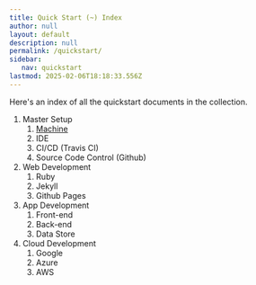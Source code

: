 ```yaml
---
title: Quick Start (~) Index
author: null
layout: default
description: null
permalink: /quickstart/
sidebar:
   nav: quickstart
lastmod: 2025-02-06T18:18:33.556Z
---
```



Here's an index of all the quickstart documents in the collection.

1. Master Setup
   1. [Machine](/quickstart/machine-setup)
   2. IDE
   3. CI/CD (Travis CI)
   4. Source Code Control (Github)
2. Web Development
   1. Ruby
   2. Jekyll
   3. Github Pages
3. App Development
   1. Front-end
   2. Back-end
   3. Data Store
4. Cloud Development
   1. Google
   2. Azure
   3. AWS
